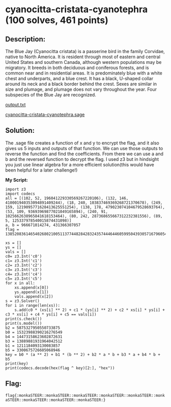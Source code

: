 # cyanocitta-cristata-cyanotephra (100 solves, 461 points)

## Description:
The Blue Jay (Cyanocitta cristata) is a passerine bird in the family Corvidae, native to North America. It is resident through most of eastern and central United States and southern Canada, although western populations may be migratory. It breeds in both deciduous and coniferous forests, and is common near and in residential areas. It is predominately blue with a white chest and underparts, and a blue crest. It has a black, U-shaped collar around its neck and a black border behind the crest. Sexes are similar in size and plumage, and plumage does not vary throughout the year. Four subspecies of the Blue Jay are recognized.

[output.txt](output.txt)

[cyanocitta-cristata-cyanotephra.sage](cyanocitta-cristata-cyanotephra.sage)

## Solution:
The .sage file creates a function of x and y to encrypt the flag, and it also gives us 5 inputs and outputs of that function. We can use those outputs to reverse the function and find the coefficients. From there we can use a and b and the reversed function to decrypt the flag. I used z3 but in hindsight you just use linear algebra for a more efficient solution(this would have been helpful for a later challenge!)

**My Script:**

```
import z3
import codecs
all = [(102, 52, 196041229330569267220106), (132, 146, 410001940353094891409244), (18, 240, 103837469369268721370678), (249, 159, 1219095771628413625551254), (138, 178, 479023074104679528693764), (53, 109, 93693969877021049165894), (240, 91, 1025662638965841618153464), (80, 242, 287368655667312232381556), (89, 5, 125337978540015874431098)]
a, b = 966671014274, 431366307057
flag = 13852083614654026802100511377448284283243574446446059950439305716796054617705512658466627498983053935182292560386927855123180764079265426550919872138321924454925808615635580838623379370137115050380226108825021474681966792462276436879925108632413161056194128895629727670635129

xs = []
ys = []
vals = []
c0= z3.Int('c0')
c1= z3.Int('c1')
c2= z3.Int('c2')
c3= z3.Int('c3')
c4= z3.Int('c4')
c5= z3.Int('c5')
for x in all:
    xs.append(x[0])
    ys.append(x[1])
    vals.append(x[2])
s = z3.Solver()
for i in range(len(xs)):
    s.add(c0 * (xs[i] ** 2) + c1 * (ys[i] ** 2) + c2 * xs[i] * ys[i] + c3 * xs[i] + c4 * ys[i] + c5 == vals[i])
print(s.check())
print(s.model())
b2 = 5875327950550733875
b0 = 15323988390216276549
b4 = 14473158623602872631
b3 = 13889881931964042512
b1 = 1211184093130083857
b5 = 3300675726605068946
key = b0 * (a ** 2) + b1 * (b ** 2) + b2 * a * b + b3 * a + b4 * b + b5
print(key)
print(codecs.decode(hex(flag ^ key)[2:], "hex"))
```

## Flag:
`flag{:monkaSTEER::monkaSTEER::monkaSTEER::monkaSTEER::monkaSTEER::monkaSTEER::monkaSTEER::monkaSTEER::monkaSTEER:}`